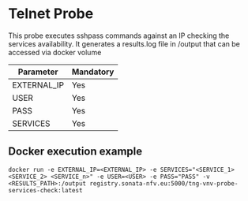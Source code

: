 # Telnet Probe

This probe executes sshpass commands against an IP checking the services availability. It generates a results.log file in /output that can be accessed via docker volume


| Parameter | Mandatory |
|---|---|
|EXTERNAL_IP| Yes|
|USER|Yes|
|PASS|Yes|
|SERVICES|Yes|

## Docker execution example

    docker run -e EXTERNAL_IP=<EXTERNAL_IP> -e SERVICES="<SERVICE_1> <SERVICE_2> <SERVICE_n>" -e USER=<USER> -e PASS="PASS" -v <RESULTS_PATH>:/output registry.sonata-nfv.eu:5000/tng-vnv-probe-services-check:latest